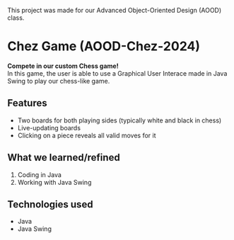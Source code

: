 This project was made for our Advanced Object-Oriented Design (AOOD) class. <br>
# Chez Game (AOOD-Chez-2024)
**Compete in our custom Chess game!** <br>
In this game, the user is able to use a Graphical User Interace made in Java Swing to play our chess-like game. 

## Features
- Two boards for both playing sides (typically white and black in chess)
- Live-updating boards
- Clicking on a piece reveals all valid moves for it 

## What we learned/refined
1. Coding in Java
2. Working with Java Swing

## Technologies used
- Java
- Java Swing
